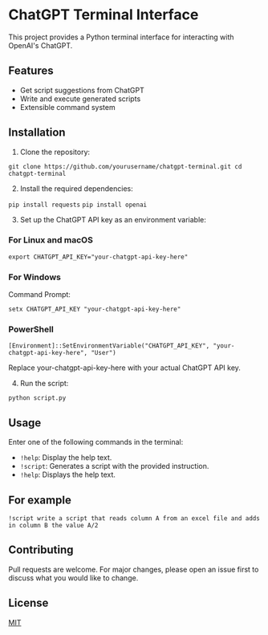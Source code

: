 # ChatGPT Terminal Interface

This project provides a Python terminal interface for interacting with OpenAI's ChatGPT.

## Features

- Get script suggestions from ChatGPT
- Write and execute generated scripts
- Extensible command system

## Installation

1. Clone the repository:

`git clone https://github.com/yourusername/chatgpt-terminal.git
cd chatgpt-terminal`

2. Install the required dependencies:

`pip install requests`
```pip install openai```

3. Set up the ChatGPT API key as an environment variable:

### For Linux and macOS

```export CHATGPT_API_KEY="your-chatgpt-api-key-here"```

### For Windows

Command Prompt:

```setx CHATGPT_API_KEY "your-chatgpt-api-key-here"```

### PowerShell

```[Environment]::SetEnvironmentVariable("CHATGPT_API_KEY", "your-chatgpt-api-key-here", "User")```

Replace your-chatgpt-api-key-here with your actual ChatGPT API key.

4. Run the script:

`python script.py`

## Usage

Enter one of the following commands in the terminal:

- `!help`: Display the help text.
- `!script`: Generates a script with the provided instruction.
- `!help`: Displays the help text.

## For example

`!script write a script that reads column A from an excel file and adds in column B the value A/2`

## Contributing

Pull requests are welcome. For major changes, please open an issue first to discuss what you would like to change.

## License

[MIT](https://choosealicense.com/licenses/mit/)